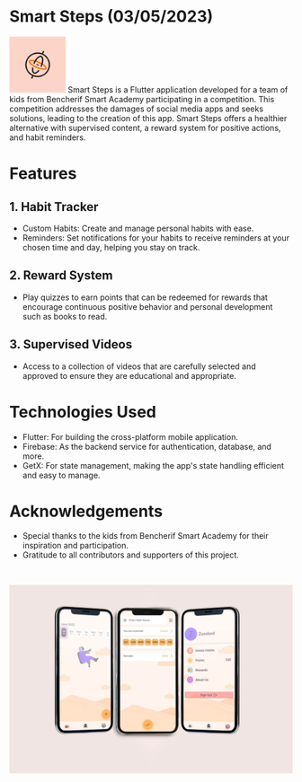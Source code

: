 # Smart Steps (03/05/2023) 
<img src="https://github.com/ZuxxLo/Smart-Steps/blob/main/smartstepsicon.png" alt="Smart Steps Logo" width="100" height="100">
Smart Steps is a Flutter application developed for a team of kids from Bencherif Smart Academy participating in a competition. This competition addresses the damages of social media apps and seeks solutions, leading to the creation of this app. Smart Steps offers a healthier alternative with supervised content, a reward system for positive actions, and habit reminders.

# Features
## 1. Habit Tracker
- Custom Habits: Create and manage personal habits with ease.
- Reminders: Set notifications for your habits to receive reminders at your chosen time and day, helping you stay on track.
## 2. Reward System
- Play quizzes to earn points that can be redeemed for rewards that encourage continuous positive behavior and personal development such as books to read.
## 3. Supervised Videos
- Access to a collection of videos that are carefully selected and approved to ensure they are educational and appropriate.

# Technologies Used
- Flutter: For building the cross-platform mobile application.
- Firebase: As the backend service for authentication, database, and more.
- GetX: For state management, making the app's state handling efficient and easy to manage.

# Acknowledgements
- Special thanks to the kids from Bencherif Smart Academy for their inspiration and participation.
- Gratitude to all contributors and supporters of this project.

 &nbsp;

![alt text](https://github.com/ZuxxLo/Smart-Steps/blob/main/smartsteps.jpg?raw=true)
